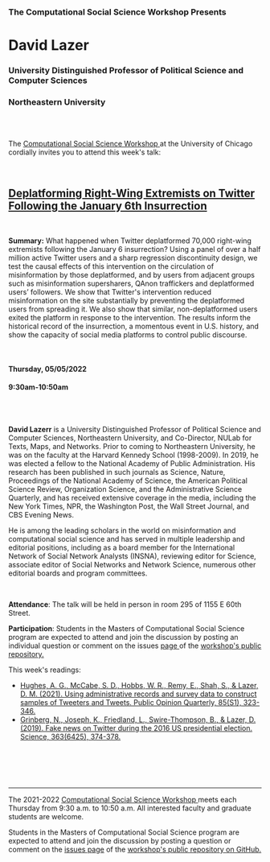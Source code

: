 

<h3 class=pfblock-header> The Computational Social Science Workshop Presents </h3>

<h1 class=pfblock-header3> David Lazer</h1>
<h3 class=pfblock-header3> University Distinguished Professor of Political Science and Computer Sciences </h3>
<h3 class=pfblock-header3> Northeastern University </h3>

<br><br>



<p class=pfblock-header3>The <a href="https://macss.uchicago.edu/content/computation-workshop"> Computational Social Science Workshop </a> at the University of Chicago cordially invites you to attend this week's talk:</p>



<br>

<div class=pfblock-header3>
<h2 class=pfblock-header>
  <a href=https://github.com/uchicago-computation-workshop/Spring2022/tree/master/05-05_Lazer> Deplatforming Right-Wing Extremists on Twitter Following the January 6th Insurrection </a>
</h2>

<br>
</div>



<p class=footertext2>

**Summary:** What happened when Twitter deplatformed 70,000 right-wing extremists following the January 6 insurrection? Using a panel of over a half million active Twitter users and a sharp regression discontinuity design, we test the causal effects of this intervention on the circulation of misinformation by those deplatformed, and by users from adjacent groups such as misinformation supersharers, QAnon traffickers and deplatformed users’ followers. We show that Twitter's intervention reduced misinformation on the site substantially by preventing the deplatformed users from spreading it. We also show that similar, non-deplatformed users exited the platform in response to the intervention. The results inform the historical record of the insurrection, a momentous event in U.S. history, and show the capacity of social media platforms to control public discourse.

</p>

<br>

<h4 class=pfblock-header3> Thursday, 05/05/2022 </h4>
<h4 class=pfblock-header3> 9:30am-10:50am </h4>

<br><br>

<p class=footertext2>

**David Lazerr** is a University Distinguished Professor of Political Science and Computer Sciences, Northeastern University, and Co-Director, NULab for Texts, Maps, and Networks. Prior to coming to Northeastern University, he was on the faculty at the Harvard Kennedy School (1998-2009). In 2019, he was elected a fellow to the National Academy of Public Administration. His research has been published in such journals as Science, Nature, Proceedings of the National Academy of Science, the American Political Science Review, Organization Science, and the Administrative Science Quarterly, and has received extensive coverage in the media, including the New York Times, NPR, the Washington Post, the Wall Street Journal, and CBS Evening News.

He is among the leading scholars in the world on misinformation and computational social science and has served in multiple leadership and editorial positions, including as a board member for the International Network of Social Network Analysts (INSNA), reviewing editor for Science, associate editor of Social Networks and Network Science, numerous other editorial boards and program committees.


</p>

<br>

<p class=footertext2>

**Attendance**: The talk will be held in person in room 295 of 1155 E 60th Street.

</p>

<p class=footertext2>

**Participation**: Students in the Masters of Computational Social Science program are expected to attend and join the discussion by posting an individual question or comment on the issues <a href= https://github.com/uchicago-computation-workshop/Spring2022/issues/6> page </a> of the <a href="https://github.com/uchicago-computation-workshop"> workshop's public repository.</a>

This week's readings:

- [Hughes, A. G., McCabe, S. D., Hobbs, W. R., Remy, E., Shah, S., & Lazer, D. M. (2021). Using administrative records and survey data to construct samples of Tweeters and Tweets. Public Opinion Quarterly, 85(S1), 323-346.](https://github.com/uchicago-computation-workshop/Spring2022/blob/master/05-05_Lazer/Lazer_2.pdf)
- [Grinberg, N., Joseph, K., Friedland, L., Swire-Thompson, B., & Lazer, D. (2019). Fake news on Twitter during the 2016 US presidential election. Science, 363(6425), 374-378.](https://github.com/uchicago-computation-workshop/Spring2022/blob/master/05-05_Lazer/Lazer_2.pdf)

<br>

<br><br>

---

<p class=footertext> The 2021-2022 <a href="https://macss.uchicago.edu/content/computation-workshop"> Computational Social Science Workshop </a> meets each Thursday from 9:30 a.m. to 10:50 a.m. All interested faculty and graduate students are welcome.</p>

<p class=footertext>Students in the Masters of Computational Social Science program are expected to attend and join the discussion by posting a question or comment on the <a href=https://github.com/uchicago-computation-workshop/Spring2022/issues/6>issues page</a> of the <a href=https://github.com/uchicago-computation-workshop/Spring2022/tree/master/05-05_Lazer>workshop's public repository on GitHub.</a></p>

